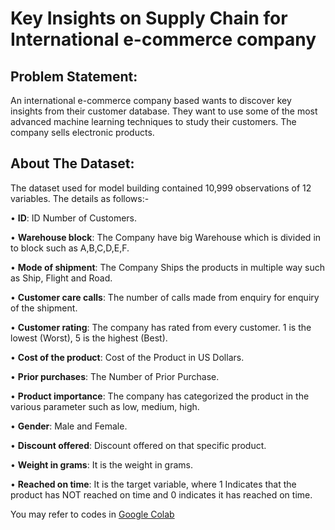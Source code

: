 # Key Insights on Supply Chain for International e-commerce company

## **Problem Statement:**

An international e-commerce company based wants to discover key insights from their customer database. They want to use some of the most advanced machine learning techniques to study their customers. The company sells electronic products.

## **About The Dataset:**

The dataset used for model building contained 10,999 observations of 12 variables. The details as follows:- 

•	**ID**: ID Number of Customers.

•	**Warehouse block**: The Company have big Warehouse which is divided in to block such as A,B,C,D,E,F.

•	**Mode of shipment**: The Company Ships the products in multiple way such as Ship, Flight and Road.

•	**Customer care calls**: The number of calls made from enquiry for enquiry of the shipment.

•	**Customer rating**: The company has rated from every customer. 1 is the lowest (Worst), 5 is the highest (Best).

•	**Cost of the product**: Cost of the Product in US Dollars.

•	**Prior purchases**: The Number of Prior Purchase.

•	**Product importance**: The company has categorized the product in the various parameter such as low, medium, high.

•	**Gender**: Male and Female.

•	**Discount offered**: Discount offered on that specific product.

•	**Weight in grams**: It is the weight in grams.

•	**Reached on time**: It is the target variable, where 1 Indicates that the product has NOT reached on time and 0 indicates it has reached on time.

You may refer to codes in [Google Colab](https://colab.research.google.com/drive/1LEDD08hdPRJgXeMjlBI4CNf4IFVtFPTj?usp=sharing)

